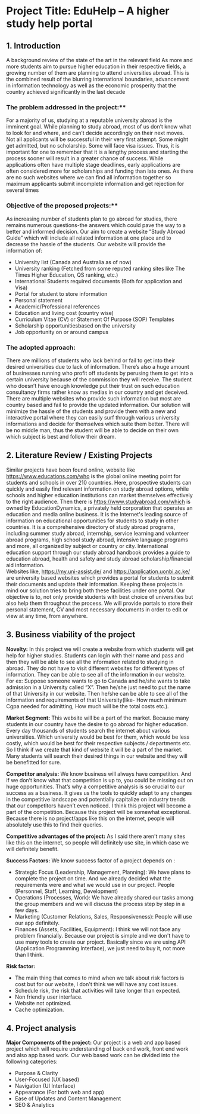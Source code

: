 # Project Title: EduHelp – A higher study help portal

## 1.	Introduction 

A background review of the state of the art in the relevant field
As more and more students aim to pursue higher education in their respective fields, a growing number of them are planning to attend universities abroad. This is the combined result of the blurring international boundaries, advancement in information technology as well as the economic prosperity that the country achieved significantly in the last decade

### The problem addressed in the project:**
For a majority of us, studying at a reputable university abroad is the imminent goal. While planning to study abroad, most of us don’t know what to look for and where, and can’t decide accordingly on their next moves. Not all applicants will be successful in their very first attempt. Some might get admitted, but no scholarship. Some will face visa issues. Thus, it is important for one to remember that it is a lengthy process and starting the process sooner will result in a greater chance of success. While applications often have multiple stage deadlines, early applications are often considered more for scholarships and funding than late ones. As there are no such websites where we can find all information together so maximum applicants submit incomplete information and get rejection for several times 

### Objective of the proposed projects:**
As increasing number of students plan to go abroad for studies, there remains numerous questions-the answers which could pave the way to a better and informed decision. Our aim to create a website “Study Abroad Guide” which will include all related information at one place and to decrease the hassle of the students. Our website will provide the information of:

-	University list (Canada and Australia as of now)
-	University ranking (Fetched from some reputed ranking sites like The Times Higher Education, QS ranking, etc.)
-	International Students required documents (Both for application and Visa)
-	Portal for student to store information
-	Personal statement
-	Academic/Professional references
-	Education and living cost (country wise)
-	Curriculum Vitae (CV) or Statement Of Purpose (SOP) Templates
-	Scholarship opportunitiesbased on the university
-	Job opportunity on or around campus


### The adopted approach:
There are millions of students who lack behind or fail to get into their desired universities due to lack of information. There’s also a huge amount of businesses running who profit off students by perusing them to get into a certain university because of the commission they will receive. The student who doesn’t have enough knowledge put their trust on such education consultancy firms rather know as medias in our country and get deceived. 
There are multiple websites who provide such information but most are country based and fail to provide the updated information. 
Our solution will minimize the hassle of the students and provide them with a new and interactive portal where they can easily surf through various university informations and decide for themselves which suite them better. There will be no middle man, thus the student will be able to decide on their own which subject is best and follow their dream.

## 2.	Literature Review / Existing Projects

Similar projects have been found online, website like https://www.educations.com/who is the global online meeting point for students and schools in over 210 countries. Here, prospective students can quickly and easily find relevant information on study abroad options, while schools and higher education institutions can market themselves effectively to the right audience. Then there is https://www.studyabroad.com/which is owned by EducationDynamics, a privately held corporation that operates an education and media online business. It is the Internet's leading source of information on educational opportunities for students to study in other countries. It is a comprehensive directory of study abroad programs, including summer study abroad, internship, service learning and volunteer abroad programs, high school study abroad, intensive language programs and more, all organized by subject or country or city. International education support through our study abroad handbook provides a guide to education abroad, health and safety and study abroad scholarship/financial aid information.  
Websites like, https://my.uni-assist.de/ and https://application.uonbi.ac.ke/ are university based websites which provides a portal for students to submit their documents and update their information.
Keeping these projects in mind our solution tries to bring both these facilities under one portal. Our objective is to, not only provide students with best choice of universities but also help them throughout the process. We will provide portals to store their personal statement, CV and most necessary documents in order to edit or view at any time, from anywhere. 

## 3.	Business viability of the project

**Novelty:** In this project we will create a website from which students will get help for higher studies. Students can login with their name and pass and then they will be able to see all the information related to studying in abroad. They do not have to visit different websites for different types of information. They can be able to see all of the information in our website. For ex: Suppose someone wants to go to Canada and he/she wants to take admission in a University called “X”. Then he/she just need to put the name of that University in our website. Then he/she can be able to see all of the information and requirements of that University(like- How much minimum Cgpa needed for admitting, How much will be the total costs etc.).

**Market Segment:** This website will be a part of the market. Because many students in our country have the desire to go abroad for higher education. Every day thousands of students search the internet about various universities. Which university would be best for them, which would be less costly, which would be best for their respective subjects / departments etc. So I think if we create that kind of website it will be a part of the market. Many students will search their desired things in our website and they will be benefitted for sure.

**Competitor analysis:** We know business will always have competition. And if we don’t know what that competition is up to, you could be missing out on huge opportunities. That’s why a competitive analysis is so crucial to our success as a business. It gives us the tools to quickly adapt to any changes in the competitive landscape and potentially capitalize on industry trends that our competitors haven’t even noticed. I think this project will become a part of the competition. Because this project will be somewhat exceptional. Because there is no project/apps like this on the internet, people will absolutely use this to find their queries.

**Competitive advantages of the project:** As I said there aren't many sites like this on the internet, so people will definitely use site, in which case we will definitely benefit.

**Success Factors:** 
We know success factor of a project depends on :

-	Strategic Focus (Leadership, Management, Planning): We have plans to complete the project on time. And we already decided what the requirements were and what we would use in our project. People (Personnel, Staff, Learning, Development)
-	Operations (Processes, Work): We have already shared our tasks among the group members and we will discuss the process step by step in a few days.
-	Marketing (Customer Relations, Sales, Responsiveness): People will use our app definitely.
-	Finances (Assets, Facilities, Equipment): I think we will not face any problem financially. Because our project is simple and we don't have to use many tools to create our project. Basically since we are using API (Application Programming Interface), we just need to buy it, not more than I think.

**Risk factor:** 
-	 The main thing that comes to mind when we talk about risk factors is cost but for our website, I don't think we will have any cost issues.
-	Schedule risk, the risk that activities will take longer than expected.
-	Non friendly user interface.
-	Website not optimized.
-	Cache optimization.

## 4.	Project analysis 

**Major Components of the project:**
Our project is a web and app based project which will require understanding of back end work, front end work and also app based work. Our web based work can be divided into the following categories:
-	Purpose & Clarity
-	User-Focused (UX based)
-	Navigation (UI Interface)
-	Appearance (For both web and app)
-	Ease of Updates and Content Management
-	SEO & Analytics